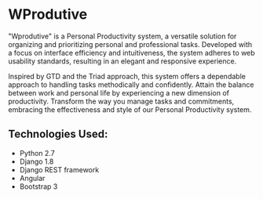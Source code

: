 # WProdutive
"Wprodutive" is a Personal Productivity system, a versatile solution for organizing and prioritizing personal and professional tasks. Developed with a focus on interface efficiency and intuitiveness, the system adheres to web usability standards, resulting in an elegant and responsive experience.

Inspired by GTD and the Triad approach, this system offers a dependable approach to handling tasks methodically and confidently. Attain the balance between work and personal life by experiencing a new dimension of productivity. Transform the way you manage tasks and commitments, embracing the effectiveness and style of our Personal Productivity system.

## Technologies Used:
- Python 2.7
- Django 1.8
- Django REST framework
- Angular
- Bootstrap 3
